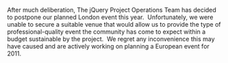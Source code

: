 After much deliberation, The jQuery Project Operations Team has decided
to postpone our planned London event this year.  Unfortunately, we were
unable to secure a suitable venue that would allow us to provide the
type of professional-quality event the community has come to expect
within a budget sustainable by the project.  We regret any inconvenience
this may have caused and are actively working on planning a European
event for 2011.
